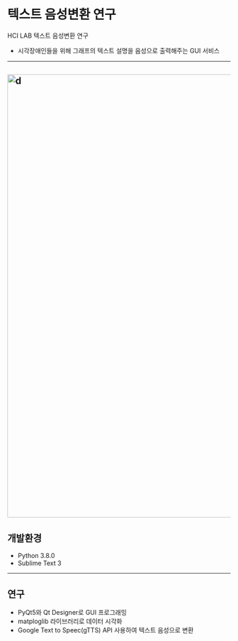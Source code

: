 # 텍스트 음성변환 연구
HCI LAB 텍스트 음성변환 연구
- 시각장애인들을 위해 그래프의 텍스트 설명을 음성으로 출력해주는 GUI 서비스
------------
<img width="999" alt="d" src="https://user-images.githubusercontent.com/41736866/71554398-d3184980-2a61-11ea-9203-37d9fce6a708.png"></img>
-----------
## 개발환경
- Python 3.8.0
- Sublime Text 3
-----------
## 연구
- PyQt5와 Qt Designer로 GUI 프로그래밍
- matploglib 라이브러리로 데이터 시각화
- Google Text to Speec(gTTS) API 사용하여 텍스트 음성으로 변환
